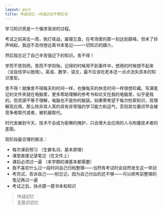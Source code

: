 ```yaml
---
layout: post
title: 作战记忆--作战之后不想忘记
---
```


学习知识真是一个循序渐进的过程。<br>

考试之前突击一周，挑灯夜战，废寝忘食，在考场里的那一刻达到巅峰。但末了铃声响起，我迫不及待想远离书本笔记——一切知识的媒介。

然后我忘记了自己辛苦强记下的知识。舍不得！

学而不思则罔，思而不学则殆。记得的时候用不到事件中，想用的时候想不起来（没自信学以致用）。英语、数学、语文，最不应该吃老本还一点点流失资本的知识类型。

舍不得！就像舍不得每天的时间一样，也像每天的休息时间一样很想珍藏。写满笔记的文件夹就在电脑里，更多帮助理解的参考书和论文在我的电脑里，似乎是我的。但资源不等于理解，电脑也不是你的脑袋。如果寄希望于每次检索知识，现理解现应用，那么除非其人真的具有非常强的学习能力和运气，否则其位置迟早会被竞争者取代或者，被机器取代。

时代发展到今天，技术不会成为偷懒的掩护，只会增大会应用的人与附庸技术者的差距。

现阶段最合理的做法：

* 每次课前预习 （生僻名词，基本原理）
* 课堂直接记录笔记（在文件上）
* 课后必须过一遍 （本学期的课基本都需要）
* 我不喜欢什么过一段时间自己归档整理——当然有考试时会自然发生这一举动
* 考完试，告诉自己——别忘记，因为自己付出的还不够——可以把考前整理的笔记再过一遍
* 考试之后，快点摸一摸书本和知识

>作战记忆<br>
>无意识记忆<br>